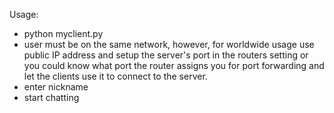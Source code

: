 Usage:
- python myclient.py
- user must be on the same network, however, for worldwide usage use public IP address and setup the server's port in the routers setting or you could know what port the router assigns you for port forwarding and let the clients use it to connect to the server.
- enter nickname 
- start chatting

